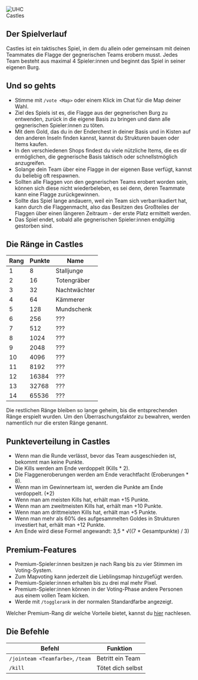 <div class="banner-wrapper">
    <img alt="UHC" src="../img/Castles.png">
    <div class="banner-text">Castles</div>
</div>

## Der Spielverlauf
Castles ist ein taktisches Spiel, in dem du allein oder gemeinsam mit deinen Teammates die Flagge der gegnerischen Teams erobern musst. Jedes Team besteht aus maximal 4 Spieler:innen und beginnt das Spiel in seiner eigenen Burg.

## Und so gehts
- Stimme mit `/vote <Map>` oder einem Klick im Chat für die Map deiner Wahl.
- Ziel des Spiels ist es, die Flagge aus der gegnerischen Burg zu entwenden, zurück in die eigene Basis zu bringen und dann alle gegnerischen Spieler:innen zu töten.
- Mit dem Gold, das du in der Enderchest in deiner Basis und in Kisten auf den anderen Inseln finden kannst, kannst du Strukturen bauen oder Items kaufen.
- In den verschiedenen Shops findest du viele nützliche Items, die es dir ermöglichen, die gegnerische Basis taktisch oder schnellstmöglich anzugreifen.
- Solange dein Team über eine Flagge in der eigenen Base verfügt, kannst du beliebig oft respawnen. 
- Sollten alle Flaggen von den gegnerischen Teams erobert worden sein, können sich diese nicht wiederbeleben, es sei denn, deren Teammate kann eine Flagge zurückgewinnen.
- Sollte das Spiel lange andauern, weil ein Team sich verbarrikadiert hat, kann durch die Flaggenmacht, also das Besitzen des Großteiles der Flaggen über einen längeren Zeitraum - der erste Platz ermittelt werden. 
- Das Spiel endet, sobald alle gegnerischen Spieler:innen endgültig gestorben sind.

## Die Ränge in Castles

| Rang | Punkte | Name |
| ------ | ------ | ------ |
| 1 | 8 | Stalljunge |
| 2 | 16 | Totengräber |
| 3 | 32 | Nachtwächter |
| 4 | 64 | Kämmerer |
| 5 | 128 | Mundschenk |
| 6 | 256 | ??? |
| 7 | 512 | ??? |
| 8 | 1024 | ??? |
| 9 | 2048 | ??? |
| 10 | 4096 | ??? |
| 11 | 8192 | ??? |
| 12 | 16384 | ??? |
| 13 | 32768 | ??? |
| 14 | 65536 | ??? |

Die restlichen Ränge bleiben so lange geheim, bis die entsprechenden Ränge erspielt wurden. Um den Überraschungsfaktor zu bewahren, werden namentlich nur die ersten Ränge genannt.

## Punkteverteilung in Castles
- Wenn man die Runde verlässt, bevor das Team ausgeschieden ist, bekommt man keine Punkte.
- Die Kills werden am Ende verdoppelt (Kills * 2).
- Die Flaggeneroberungen werden am Ende verachtfacht (Eroberungen * 8).
- Wenn man im Gewinnerteam ist, werden die Punkte am Ende verdoppelt. (*2)
- Wenn man am meisten Kills hat, erhält man +15 Punkte.
- Wenn man am zweitmeisten Kills hat, erhält man +10 Punkte.
- Wenn man am drittmeisten Kills hat, erhält man +5 Punkte.
- Wenn man mehr als 60% des aufgesammelten Goldes in Strukturen investiert hat, erhält man +12 Punkte.
- Am Ende wird diese Formel angewandt: 3,5 * &radic;((7 * Gesamtpunkte) / 3)

## Premium-Features
- Premium-Spieler:innen besitzen je nach Rang bis zu vier Stimmen im Voting-System.
- Zum Mapvoting kann jederzeit die Lieblingsmap hinzugefügt werden.
- Premium-Spieler:innen erhalten bis zu drei mal mehr Pixel.
- Premium-Spieler:innen können in der Voting-Phase andere Personen aus einem vollen Team kicken.
- Werde mit `/togglerank` in der normalen Standardfarbe angezeigt.

Welcher Premium-Rang dir welche Vorteile bietet, kannst du [hier](/ranks/premium/) nachlesen.

## Die Befehle
| Befehl | Funktion |
| ------ | -------- |
| `/jointeam <Teamfarbe>`, `/team` | Betritt ein Team |
| `/kill`                         | Tötet dich selbst |
